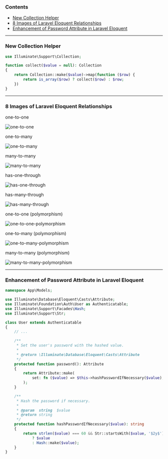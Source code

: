 
### Contents

- [New Collection Helper](#new-collection-helper)
- [8 Images of Laravel Eloquent Relationships](#8-images-of-laravel-eloquent-relationships)
- [Enhancement of Password Attribute in Laravel Eloquent](#enhancement-of-password-attribute-in-laravel-eloquent)

---

### New Collection Helper

```php
use Illuminate\Support\Collection;

function collect($value = null): Collection
{
    return Collection::make($value)->map(function ($row) {
        return is_array($row) ? collect($row) : $row;
    })
}
```

---

### 8 Images of Laravel Eloquent Relationships

one-to-one

![one-to-one](https://github.com/sarukomine/learning-habitat/blob/main/assets/laravel/eloquent/one-to-one.png?raw=true)

one-to-many

![one-to-many](https://github.com/sarukomine/learning-habitat/blob/main/assets/laravel/eloquent/one-to-many.png?raw=true)

many-to-many

![many-to-many](https://github.com/sarukomine/learning-habitat/blob/main/assets/laravel/eloquent/many-to-many.png?raw=true)

has-one-through

![has-one-through](https://github.com/sarukomine/learning-habitat/blob/main/assets/laravel/eloquent/has-one-through.png?raw=true)

has-many-through

![has-many-through](https://github.com/sarukomine/learning-habitat/blob/main/assets/laravel/eloquent/has-many-through.png?raw=true)

one-to-one (polymorphism)

![one-to-one-polymorphism](https://github.com/sarukomine/learning-habitat/blob/main/assets/laravel/eloquent/one-to-one-polymorphism.png?raw=true)

one-to-many (polymorphism)

![one-to-many-polymorphism](https://github.com/sarukomine/learning-habitat/blob/main/assets/laravel/eloquent/one-to-many-polymorphism.png?raw=true)

many-to-many (polymorphism)

![many-to-many-polymorphism](https://github.com/sarukomine/learning-habitat/blob/main/assets/laravel/eloquent/many-to-many-polymorphism.png?raw=true)

---

### Enhancement of Password Attribute in Laravel Eloquent

```php
namespace App\Models;

use Illuminate\Database\Eloquent\Casts\Attribute;
use Illuminate\Foundation\Auth\User as Authenticatable;
use Illuminate\Support\Facades\Hash;
use Illuminate\Support\Str;

class User extends Authenticatable
{
    // ...

    /**
     * Set the user's password with the hashed value.
     *
     * @return \Illuminate\Database\Eloquent\Casts\Attribute
     */
    protected function password(): Attribute
    {
        return Attribute::make(
            set: fn ($value) => $this->hashPasswordIfNecessary($value),
        );
    }

    /**
     * Hash the password if necessary.
     *
     * @param  string  $value
     * @return string
     */
    protected function hashPasswordIfNecessary($value): string
    {
        return strlen($value) === 60 && Str::startsWith($value, '$2y$')
            ? $value
            : Hash::make($value);
    }
}
```
